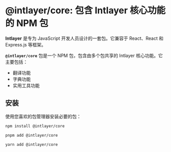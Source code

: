 # @intlayer/core: 包含 Intlayer 核心功能的 NPM 包

**Intlayer** 是专为 JavaScript 开发人员设计的一套包。它兼容于 React、React 和 Express.js 等框架。

**`@intlayer/core`** 包是一个 NPM 包，包含由多个包共享的 Intlayer 核心功能。它主要包括：

- 翻译功能
- 字典功能
- 实用工具功能

## 安装

使用您喜欢的包管理器安装必要的包：

```bash packageManager="npm"
npm install @intlayer/core
```

```bash packageManager="pnpm"
pnpm add @intlayer/core
```

```bash packageManager="yarn"
yarn add @intlayer/core
```
